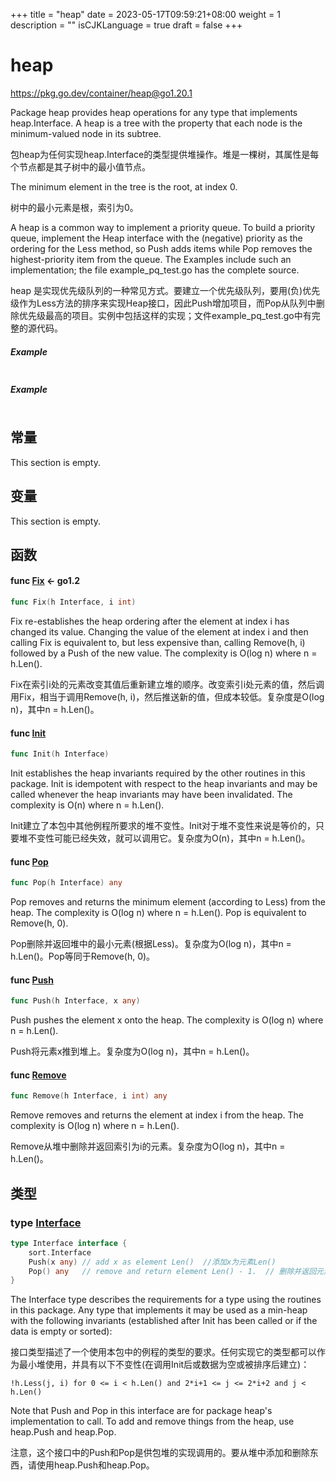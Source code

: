 +++
title = "heap"
date = 2023-05-17T09:59:21+08:00
weight = 1
description = ""
isCJKLanguage = true
draft = false
+++
# heap

https://pkg.go.dev/container/heap@go1.20.1



Package heap provides heap operations for any type that implements heap.Interface. A heap is a tree with the property that each node is the minimum-valued node in its subtree.

包heap为任何实现heap.Interface的类型提供堆操作。堆是一棵树，其属性是每个节点都是其子树中的最小值节点。

The minimum element in the tree is the root, at index 0.

树中的最小元素是根，索引为0。

A heap is a common way to implement a priority queue. To build a priority queue, implement the Heap interface with the (negative) priority as the ordering for the Less method, so Push adds items while Pop removes the highest-priority item from the queue. The Examples include such an implementation; the file example_pq_test.go has the complete source.

heap 是实现优先级队列的一种常见方式。要建立一个优先级队列，要用(负)优先级作为Less方法的排序来实现Heap接口，因此Push增加项目，而Pop从队列中删除优先级最高的项目。实例中包括这样的实现；文件example_pq_test.go中有完整的源代码。

##### Example
``` go linenums="1"
```

##### Example
``` go linenums="1"
```








## 常量 

This section is empty.

## 变量

This section is empty.

## 函数

#### func [Fix](https://cs.opensource.google/go/go/+/go1.20.1:src/container/heap/heap.go;l=83)  <- go1.2

``` go linenums="1"
func Fix(h Interface, i int)
```

Fix re-establishes the heap ordering after the element at index i has changed its value. Changing the value of the element at index i and then calling Fix is equivalent to, but less expensive than, calling Remove(h, i) followed by a Push of the new value. The complexity is O(log n) where n = h.Len().

Fix在索引i处的元素改变其值后重新建立堆的顺序。改变索引i处元素的值，然后调用Fix，相当于调用Remove(h, i)，然后推送新的值，但成本较低。复杂度是O(log n)，其中n = h.Len()。

#### func [Init](https://cs.opensource.google/go/go/+/go1.20.1:src/container/heap/heap.go;l=41) 

``` go linenums="1"
func Init(h Interface)
```

Init establishes the heap invariants required by the other routines in this package. Init is idempotent with respect to the heap invariants and may be called whenever the heap invariants may have been invalidated. The complexity is O(n) where n = h.Len().

Init建立了本包中其他例程所要求的堆不变性。Init对于堆不变性来说是等价的，只要堆不变性可能已经失效，就可以调用它。复杂度为O(n)，其中n = h.Len()。

#### func [Pop](https://cs.opensource.google/go/go/+/go1.20.1:src/container/heap/heap.go;l=59) 

``` go linenums="1"
func Pop(h Interface) any
```

Pop removes and returns the minimum element (according to Less) from the heap. The complexity is O(log n) where n = h.Len(). Pop is equivalent to Remove(h, 0).

Pop删除并返回堆中的最小元素(根据Less)。复杂度为O(log n)，其中n = h.Len()。Pop等同于Remove(h, 0)。

#### func [Push](https://cs.opensource.google/go/go/+/go1.20.1:src/container/heap/heap.go;l=51) 

``` go linenums="1"
func Push(h Interface, x any)
```

Push pushes the element x onto the heap. The complexity is O(log n) where n = h.Len().

Push将元素x推到堆上。复杂度为O(log n)，其中n = h.Len()。

#### func [Remove](https://cs.opensource.google/go/go/+/go1.20.1:src/container/heap/heap.go;l=68) 

``` go linenums="1"
func Remove(h Interface, i int) any
```

Remove removes and returns the element at index i from the heap. The complexity is O(log n) where n = h.Len().

Remove从堆中删除并返回索引为i的元素。复杂度为O(log n)，其中n = h.Len()。

## 类型

### type [Interface](https://cs.opensource.google/go/go/+/go1.20.1:src/container/heap/heap.go;l=31) 

``` go linenums="1"
type Interface interface {
	sort.Interface
	Push(x any) // add x as element Len()  //添加x为元素Len()
	Pop() any   // remove and return element Len() - 1.  // 删除并返回元素Len() - 1.
}
```

The Interface type describes the requirements for a type using the routines in this package. Any type that implements it may be used as a min-heap with the following invariants (established after Init has been called or if the data is empty or sorted):

接口类型描述了一个使用本包中的例程的类型的要求。任何实现它的类型都可以作为最小堆使用，并具有以下不变性(在调用Init后或数据为空或被排序后建立)：

```
!h.Less(j, i) for 0 <= i < h.Len() and 2*i+1 <= j <= 2*i+2 and j < h.Len()
```

Note that Push and Pop in this interface are for package heap's implementation to call. To add and remove things from the heap, use heap.Push and heap.Pop.

注意，这个接口中的Push和Pop是供包堆的实现调用的。要从堆中添加和删除东西，请使用heap.Push和heap.Pop。